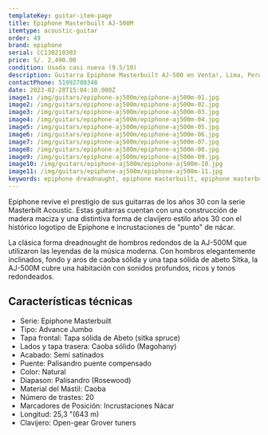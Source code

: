 ```yaml
---
templateKey: guitar-item-page
title: Epiphone Masterbuilt AJ-500M
itemtype: acoustic-guitar
order: 49
brand: epiphone
serial: CC130210303
price: S/. 2,490.00
condition: Usada casi nueva (9.5/10)
description: Guitarra Epiphone Masterbuilt AJ-500 en Venta!, Lima, Peru
contactPhone: 51992780348
date: 2023-02-28T15:04:10.000Z
image1: /img/guitars/epiphone-aj500m/epiphone-aj500m-01.jpg
image2: /img/guitars/epiphone-aj500m/epiphone-aj500m-02.jpg
image3: /img/guitars/epiphone-aj500m/epiphone-aj500m-03.jpg
image4: /img/guitars/epiphone-aj500m/epiphone-aj500m-04.jpg
image5: /img/guitars/epiphone-aj500m/epiphone-aj500m-05.jpg
image6: /img/guitars/epiphone-aj500m/epiphone-aj500m-06.jpg
image7: /img/guitars/epiphone-aj500m/epiphone-aj500m-07.jpg
image8: /img/guitars/epiphone-aj500m/epiphone-aj500m-08.jpg
image9: /img/guitars/epiphone-aj500m/epiphone-aj500m-09.jpg
image10: /img/guitars/epiphone-aj500m/epiphone-aj500m-10.jpg
image11: /img/guitars/epiphone-aj500m/epiphone-aj500m-11.jpg
keywords: epiphone dreadnaught, epiphone masterbuilt, epiphone masterbuilt DR-500, epiphone DR-500
---
```

Epiphone revive el prestigio de sus guitarras de los años 30 con la serie Masterbilt Acoustic. Estas guitarras cuentan con una construcción de madera maciza y una distintiva forma de clavijero estilo años 30 con el histórico logotipo de Epiphone e incrustaciones de "punto" de nácar.

La clásica forma dreadnought de hombros redondos de la AJ-500M que utilizaron las leyendas de la música moderna. Con hombros elegantemente inclinados, fondo y aros de caoba sólida y una tapa sólida de abeto Sitka, la AJ-500M cubre una habitación con sonidos profundos, ricos y tonos redondeados.

## Características técnicas

* Serie: Epiphone Masterbuilt
* Tipo: Advance Jumbo
* Tapa frontal: Tapa sólida de Abeto (sitka spruce)
* Lados y tapa trasera: Caoba sólido (Magohany)
* Acabado: Semi satinados
* Puente: Palisandro puente compensado
* Color: Natural
* Diapason: Palisandro (Rosewood)
* Material del Mástil: Caoba
* Número de trastes: 20
* Marcadores de Posición: Incrustaciones Nácar
* Longitud: 25,3 "(643 m)
* Clavijero: Open-gear Grover tuners

